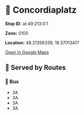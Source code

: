 # 🚉 Concordiaplatz


**Stop ID:** at:49:213:0:1

**Zone:** 0100

**Location:** 48.21356339, 16.37013417

[Open in Google Maps](https://www.google.com/maps?q=48.21356339,16.37013417)

## 🚆 Served by Routes

### 🚌 Bus
- 3A
- 3A
- 3A
- 3A
